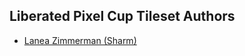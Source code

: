 ## Liberated Pixel Cup Tileset Authors

- [Lanea Zimmerman (Sharm)](https://opengameart.org/user/1727)
